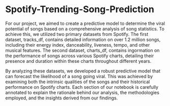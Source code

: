 # Spotify-Trending-Song-Prediction

For our project, we aimed to create a predictive model to determine the viral potential of songs based on a comprehensive analysis of song statistics. To achieve this, we utilized two primary datasets from Spotify. The first dataset, tracks_df, contains detailed information on over 1.2 million songs, including their energy index, danceability, liveness, tempo, and other musical features. The second dataset, charts_df, contains ingormation on the performance of songs across various Spotify charts, detailing their presence and duration within these charts throughout different years.

By analyzing these datasets, we developed a robust predictive model that can forecast the likelihood of a song going viral. This was achieved by examining both the intrinsic qualities of the songs and their historical performance on Spotify charts. Each section of our notebook is carefully annotated to explain the rationale behind our analysis, the methodologies employed, and the insights derived from our findings.
